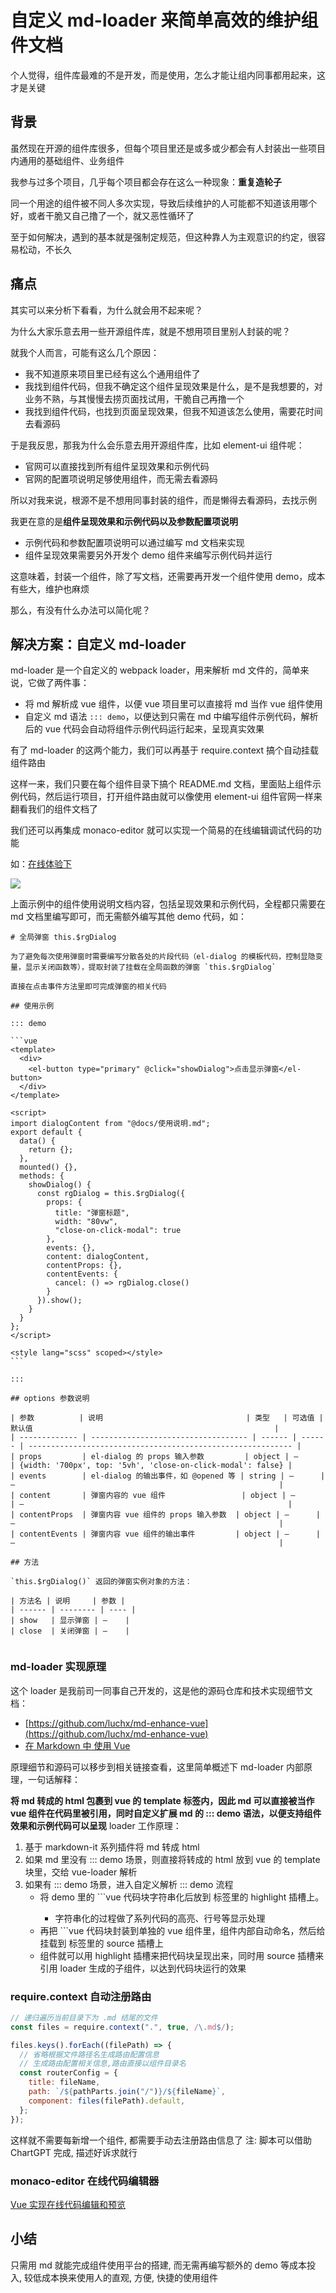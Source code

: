 # 自定义 md-loader 来简单高效的维护组件文档

个人觉得，组件库最难的不是开发，而是使用，怎么才能让组内同事都用起来，这才是关键

## 背景

虽然现在开源的组件库很多，但每个项目里还是或多或少都会有人封装出一些项目内通用的基础组件、业务组件

我参与过多个项目，几乎每个项目都会存在这么一种现象：**重复造轮子**

同一个用途的组件被不同人多次实现，导致后续维护的人可能都不知道该用哪个好，或者干脆又自己撸了一个，就又恶性循环了

至于如何解决，遇到的基本就是强制定规范，但这种靠人为主观意识的约定，很容易松动，不长久

## 痛点

其实可以来分析下看看，为什么就会用不起来呢？

为什么大家乐意去用一些开源组件库，就是不想用项目里别人封装的呢？

就我个人而言，可能有这么几个原因：

- 我不知道原来项目里已经有这么个通用组件了
- 我找到组件代码，但我不确定这个组件呈现效果是什么，是不是我想要的，对业务不熟，与其慢慢去捞页面找试用，干脆自己再撸一个
- 我找到组件代码，也找到页面呈现效果，但我不知道该怎么使用，需要花时间去看源码

于是我反思，那我为什么会乐意去用开源组件库，比如 element-ui 组件呢：

- 官网可以直接找到所有组件呈现效果和示例代码
- 官网的配置项说明足够使用组件，而无需去看源码

所以对我来说，根源不是不想用同事封装的组件，而是懒得去看源码，去找示例

我更在意的是**组件呈现效果和示例代码以及参数配置项说明**

- 示例代码和参数配置项说明可以通过编写 md 文档来实现
- 组件呈现效果需要另外开发个 demo 组件来编写示例代码并运行

这意味着，封装一个组件，除了写文档，还需要再开发一个组件使用 demo，成本有些大，维护也麻烦

那么，有没有什么办法可以简化呢？

## 解决方案：自定义 md-loader

md-loader 是一个自定义的 webpack loader，用来解析 md 文件的，简单来说，它做了两件事：

- 将 md 解析成 vue 组件，以便 vue 项目里可以直接将 md 当作 vue 组件使用
- 自定义 md 语法 `::: demo`，以便达到只需在 md 中编写组件示例代码，解析后的 vue 代码会自动将组件示例代码运行起来，呈现真实效果

有了 md-loader 的这两个能力，我们可以再基于 require.context 搞个自动挂载组件路由

这样一来，我们只要在每个组件目录下搞个 README.md 文档，里面贴上组件示例代码，然后运行项目，打开组件路由就可以像使用 element-ui 组件官网一样来翻看我们的组件文档了

我们还可以再集成 monaco-editor 就可以实现一个简易的在线编辑调试代码的功能

如：[在线体验下](http://59.110.12.45:9002/#/rgui/%E5%85%A8%E5%B1%80%E5%BC%B9%E7%AA%97)

![](./images/uidocdemo.gif)

上面示例中的组件使用说明文档内容，包括呈现效果和示例代码，全程都只需要在 md 文档里编写即可，而无需额外编写其他 demo 代码，如：

````
# 全局弹窗 this.$rgDialog

为了避免每次使用弹窗时需要编写分散各处的片段代码（el-dialog 的模板代码，控制显隐变量，显示关闭函数等），提取封装了挂载在全局函数的弹窗 `this.$rgDialog`

直接在点击事件方法里即可完成弹窗的相关代码

## 使用示例

::: demo

```vue
<template>
  <div>
    <el-button type="primary" @click="showDialog">点击显示弹窗</el-button>
  </div>
</template>

<script>
import dialogContent from "@docs/使用说明.md";
export default {
  data() {
    return {};
  },
  mounted() {},
  methods: {
    showDialog() {
      const rgDialog = this.$rgDialog({
        props: {
          title: "弹窗标题",
          width: "80vw",
          "close-on-click-modal": true
        },
        events: {},
        content: dialogContent,
        contentProps: {},
        contentEvents: {
          cancel: () => rgDialog.close()
        }
      }).show();
    }
  }
};
</script>

<style lang="scss" scoped></style>
```

:::

## options 参数说明

| 参数          | 说明                                | 类型   | 可选值 | 默认值                                                      |
| ------------- | ----------------------------------- | ------ | ------ | ----------------------------------------------------------- |
| props         | el-dialog 的 props 输入参数         | object | —      | {width: '700px', top: '5vh', 'close-on-click-modal': false} |
| events        | el-dialog 的输出事件，如 @opened 等 | string | —      | —                                                           |
| content       | 弹窗内容的 vue 组件                 | object | —      | —                                                           |
| contentProps  | 弹窗内容 vue 组件的 props 输入参数  | object | —      | —                                                           |
| contentEvents | 弹窗内容 vue 组件的输出事件         | object | —      | —                                                           |

## 方法

`this.$rgDialog()` 返回的弹窗实例对象的方法：

| 方法名 | 说明     | 参数 |
| ------ | -------- | ---- |
| show   | 显示弹窗 | —    |
| close  | 关闭弹窗 | —    |


````

### md-loader 实现原理

这个 loader 是我前司一同事自己开发的，这是他的源码仓库和技术实现细节文档：

- [https://github.com/luchx/md-enhance-vue](https://github.com/luchx/md-enhance-vue)
- [在 Markdown 中 使用 Vue](https://www.yuque.com/luchx/ziwg5m/df00sl)

原理细节和源码可以移步到相关链接查看，这里简单概述下 md-loader 内部原理，一句话解释：

**将 md 转成的 html 包裹到 vue 的 template 标签内，因此 md 可以直接被当作 vue 组件在代码里被引用，同时自定义扩展 md 的 ::: demo 语法，以便支持组件效果和示例代码可以呈现**
loader 工作原理：

1. 基于 markdown-it 系列插件将 md 转成 html
2. 如果 md 里没有 ::: demo 场景，则直接将转成的 html 放到 vue 的 template 块里，交给 vue-loader 解析
3. 如果有 ::: demo 场景，进入自定义解析 ::: demo 流程
   - 将 demo 里的 ```vue 代码块字符串化后放到 <demo-block> 标签里的 highlight 插槽上。
     - 字符串化的过程做了系列代码的高亮、行号等显示处理
   - 再把 ```vue 代码块封装到单独的 vue 组件里，组件内部自动命名，然后给挂载到 <demo-block> 标签里的 source 插槽上
   - <demo-block> 组件就可以用 highlight 插槽来把代码块呈现出来，同时用 source 插槽来引用 loader 生成的子组件，以达到代码块运行的效果

### require.context 自动注册路由

```js
// 递归遍历当前目录下为 .md 结尾的文件
const files = require.context(".", true, /\.md$/);

files.keys().forEach((filePath) => {
  // 省略根据文件路径名生成路由配置信息
  // 生成路由配置相关信息,路由直接以组件目录名
  const routerConfig = {
    title: fileName,
    path: `/${pathParts.join("/")}/${fileName}`,
    component: files(filePath).default,
  };
});
```

这样就不需要每新增一个组件, 都需要手动去注册路由信息了
注: 脚本可以借助 ChartGPT 完成, 描述好诉求就行

### monaco-editor 在线代码编辑器

[Vue 实现在线代码编辑和预览](https://www.yuque.com/luchx/ziwg5m/ryqc71)

## 小结

只需用 md 就能完成组件使用平台的搭建, 而无需再编写额外的 demo 等成本投入, 较低成本换来使用人的直观, 方便, 快捷的使用组件
